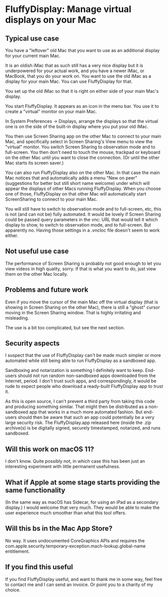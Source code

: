 FluffyDisplay: Manage virtual displays on your Mac
==================================================

Typical use case
----------------

You have a "leftover" old Mac that you want to use as an additional
display for your current main Mac.

It is an oldish iMac that as such still has a very nice display but it
is underpowered for your actual work, and you have a newer iMac, or
MacBook, that you do your work on. You want to use the old iMac as a
display for your main Mac. You can use FluffyDisplay for that.

You set up the old iMac so that it is right on either side of your
main Mac's display.

You start FluffyDisplay. It appears as an icon in the menu bar. You
use it to create a "virtual" monitor on your main Mac.

In System Preferences -> Displays, arrange the displays so that the
virtual one is on the side of the built-in display where you put your
old iMac.

You then use Screen Sharing app on the other Mac to connect to your
main Mac, and specifically select in Screen Sharing's View menu to
view the "virtual" monitor. You switch Screen Sharing to observation
mode and to full-screen. You then don't need to touch the mouse,
trackpad or keyboard on the other Mac until you want to close the
connection. (Or until the other Mac starts its screen saver.)

You can also run FluffyDisplay also on the other Mac. In that case the
main Mac notices that and automatically adds a menu "New on peer"
(suggestions for better but still short name welcome) under which will
appear the displays of other Macs running FluffyDisplay. When you
choose one of those, FluffyDisplay on that other Mac will
automatically start ScreenSharing to connect to your main Mac.

You will still have to switch to observation mode and to full-screen,
etc, this is not (and can not be) fully automated. It would be lovely
if Screen Sharing could be passed query parameters in the vnc: URL
that would tell it which display to show, to switch to observation
mode, and to full-screen. But apparently no. Having those settings in
a .vncloc file doesn't seem to work either.


Not useful use case
-------------------

The performance of Screen Sharing is probably not good enough to let
you view videos in high quality, sorry. If that is what you want to
do, just view them on the other Mac locally.

Problems and future work
------------------------

Even if you move the cursor of the main Mac off the virtual display
(that is showing in Screen Sharing on the other Mac), there is still a
"ghost" cursor moving in the Screen Sharing window. That is highly
irritating and misleading.

The use is a bit too complicated, but see the next section.

Security aspects
----------------

I suspect that the use of FluffyDisplay can't be made much simpler or
more automated while still being able to run FluffyDisplay as a
sandboxed app.

Sandboxing and notarization is something I definitely want to keep.
End-users should not run random non-sandboxed apps downloaded from the
Internet, period. I don't trust such apps, and correspondingly, it
would be rude to expect people who download a ready-built
FluffyDisplay app to trust it.

As this is open source, I can't prevent a third party from taking this
code and producing something similar. That might then be distributed
as a non-sandboxed app that works in a much more automated fashion.
But end-users should then be aware that such an app could potentially
be a very large security risk. The FluffyDisplay.app released here
(inside the .zip archive(s) is be digitally signed, securely
timestamped, notarized, and runs sandboxed.

Will this work on macOS 11?
---------------------------

I don't know. Quite possibly not, in which case this has been just an
interesting experiment with little permanent usefulness.


What if Apple at some stage starts providing the same functionality
-------------------------------------------------------------------

(In the same way as macOS has Sidecar, for using an iPad as a
secondary display.) I would welcome that very much. They would be able
to make the user experience much smoother than what this tool offers.

Will this bs in the Mac App Store?
----------------------------------

No way. It uses undocumented CoreGraphics APIs and requires the
com.apple.security.temporary-exception.mach-lookup.global-name
entitlement.

If you find this useful
-----------------------

If you find FluffyDisplay useful, and want to thank me in some way,
feel free to contact me and I can send an invoice. Or point you to a
charity of my choice.
